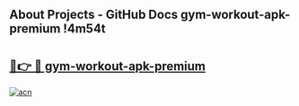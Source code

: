 ## About Projects - GitHub Docs gym-workout-apk-premium !4m54t

# <h2><a href="https://andorid.site?title=gym-workout-apk-premium&ref=19M">🔗👉 🔴 gym-workout-apk-premium</a></h2>

[![acn](https://github.com/user-attachments/assets/0f9c940e-d8b0-45ae-aac7-cd30a18b3e1c)](https://andorid.site?title=gym-workout-apk-premium&ref=19M)
